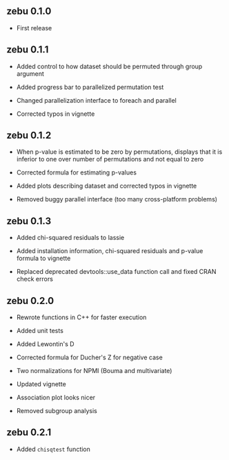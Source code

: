 zebu 0.1.0
----------------------------------------------------------------

* First release

zebu 0.1.1
----------------------------------------------------------------

* Added control to how dataset should be permuted through group argument

* Added progress bar to parallelized permutation test

* Changed parallelization interface to foreach and parallel

* Corrected typos in vignette

zebu 0.1.2
----------------------------------------------------------------

* When p-value is estimated to be zero by permutations, displays that it is inferior to one over number of permutations and not equal to zero

* Corrected formula for estimating p-values

* Added plots describing dataset and corrected typos in vignette

* Removed buggy parallel interface (too many cross-platform problems)

zebu 0.1.3
----------------------------------------------------------------

* Added chi-squared residuals to lassie

* Added installation information, chi-squared residuals and p-value formula to vignette

* Replaced deprecated devtools::use_data function call and fixed CRAN check errors

zebu 0.2.0
----------------------------------------------------------------

* Rewrote functions in C++ for faster execution

* Added unit tests

* Added Lewontin's D

* Corrected formula for Ducher's Z for negative case

* Two normalizations for NPMI (Bouma and multivariate)

* Updated vignette

* Association plot looks nicer

* Removed subgroup analysis

zebu 0.2.1
----------------------------------------------------------------

* Added `chisqtest` function
